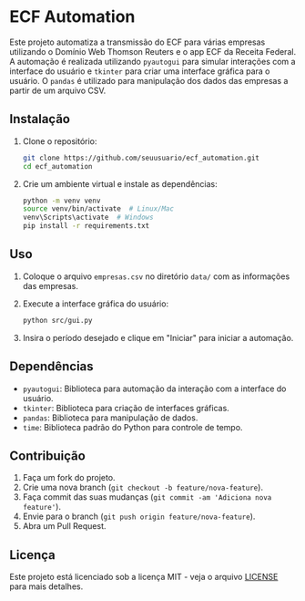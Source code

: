 # ECF Automation

Este projeto automatiza a transmissão do ECF para várias empresas utilizando o Domínio Web Thomson Reuters e o app ECF da Receita Federal. A automação é realizada utilizando `pyautogui` para simular interações com a interface do usuário e `tkinter` para criar uma interface gráfica para o usuário. O `pandas` é utilizado para manipulação dos dados das empresas a partir de um arquivo CSV.

## Instalação

1. Clone o repositório:
    ```bash
    git clone https://github.com/seuusuario/ecf_automation.git
    cd ecf_automation
    ```

2. Crie um ambiente virtual e instale as dependências:
    ```bash
    python -m venv venv
    source venv/bin/activate  # Linux/Mac
    venv\Scripts\activate  # Windows
    pip install -r requirements.txt
    ```

## Uso

1. Coloque o arquivo `empresas.csv` no diretório `data/` com as informações das empresas.
2. Execute a interface gráfica do usuário:
    ```bash
    python src/gui.py
    ```

3. Insira o período desejado e clique em "Iniciar" para iniciar a automação.

## Dependências

- `pyautogui`: Biblioteca para automação da interação com a interface do usuário.
- `tkinter`: Biblioteca para criação de interfaces gráficas.
- `pandas`: Biblioteca para manipulação de dados.
- `time`: Biblioteca padrão do Python para controle de tempo.

## Contribuição

1. Faça um fork do projeto.
2. Crie uma nova branch (`git checkout -b feature/nova-feature`).
3. Faça commit das suas mudanças (`git commit -am 'Adiciona nova feature'`).
4. Envie para o branch (`git push origin feature/nova-feature`).
5. Abra um Pull Request.

## Licença

Este projeto está licenciado sob a licença MIT - veja o arquivo [LICENSE](LICENSE) para mais detalhes.


